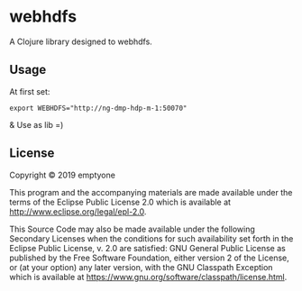 # webhdfs

A Clojure library designed to webhdfs.

## Usage

At first set:

    export WEBHDFS="http://ng-dmp-hdp-m-1:50070"

& Use as lib =)

## License

Copyright © 2019 emptyone

This program and the accompanying materials are made available under the
terms of the Eclipse Public License 2.0 which is available at
http://www.eclipse.org/legal/epl-2.0.

This Source Code may also be made available under the following Secondary
Licenses when the conditions for such availability set forth in the Eclipse
Public License, v. 2.0 are satisfied: GNU General Public License as published by
the Free Software Foundation, either version 2 of the License, or (at your
option) any later version, with the GNU Classpath Exception which is available
at https://www.gnu.org/software/classpath/license.html.

